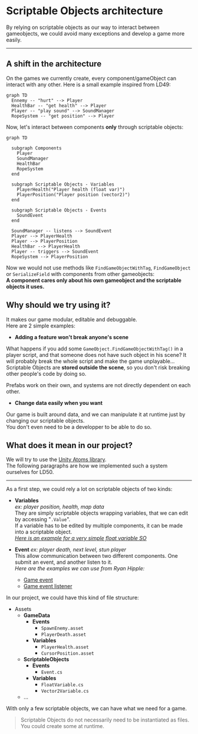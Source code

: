 # Scriptable Objects architecture

By relying on scriptable objects as our way to interact between gameobjects, we could avoid many exceptions and develop a game more easily.    

---

## A shift in the architecture

On the games we currently create, every component/gameObject can interact with any other. Here is a small example inspired from LD49:  

```mermaid
graph TD
  Ennemy -- "hurt" --> Player
  HealthBar -- "get health" --> Player
  Player -- "play sound" --> SoundManager
  RopeSystem -- "get position" --> Player
```

Now, let's interact between components **only** through scriptable objects:  

```mermaid
graph TD

  subgraph Components
    Player
    SoundManager
    HealthBar
    RopeSystem
  end
  
  subgraph Scriptable Objects - Variables
    PlayerHealth("Player health (float var)")
    PlayerPosition("Player position (vector2)")
  end

  subgraph Scriptable Objects - Events
    SoundEvent
  end

  SoundManager -- listens --> SoundEvent
  Player --> PlayerHealth
  Player --> PlayerPosition
  HealthBar --> PlayerHealth
  Player -- triggers --> SoundEvent
  RopeSystem --> PlayerPosition
```

Now we would not use methods like `FindGameObjectWithTag`, `FindGameObject` or `SerializeField` with components from other gameobjects:  
**A component cares only about his own gameobject and the scriptable objects it uses.**  

## Why should we try using it?

It makes our game modular, editable and debuggable.  
Here are 2 simple examples:  

* **Adding a feature won't break anyone's scene**

What happens if you add some `GameObject.FindGameObjectWithTag()` in a player script, and that someone does not have such object in his scene? It will probably break the whole script and make the game unplayable...  
Scriptable Objects are **stored outside the scene**, so you don't risk breaking other people's code by doing so.  

Prefabs work on their own, and systems are not directly dependent on each other.  

* **Change data easily when you want**

Our game is built around data, and we can manipulate it at runtime just by changing our scriptable objects.  
You don't even need to be a developper to be able to do so.  

## What does it mean in our project?

We will try to use the [Unity Atoms library](https://unity-atoms.github.io/unity-atoms/).  
The following paragraphs are how we implemented such a system ourselves for LD50.  

---

As a first step, we could rely a lot on scriptable objects of two kinds:  

- **Variables**  
*ex: player position, health, map data*  
They are simply scriptable objects wrapping variables, that we can edit by accessing "`.Value`".  
If a variable has to be edited by multiple components, it can be made into a scriptable object.  
*[Here is an example for a very simple float variable SO](./FloatVariable.cs)*

- **Event**
*ex: player death, next level, stun player*  
This allow communication between two different components. One submit an event, and another listen to it.  
*Here are the examples we can use from Ryan Hipple:*
  - [Game event](https://github.com/roboryantron/Unite2017/blob/master/Assets/Code/Events/GameEvent.cs)
  - [Game event listener](https://github.com/roboryantron/Unite2017/blob/master/Assets/Code/Events/GameEventListener.cs)

In our project, we could have this kind of file structure:
- Assets  
  - **GameData**
    - **Events**
      - `SpawnEnemy.asset`
      - `PlayerDeath.asset`
    - **Variables**
      - `PlayerHealth.asset`
      - `CursorPosition.asset`
  - **ScriptableObjects**
    - **Events**
      - `Event.cs`
    - **Variables**
      - `FloatVariable.cs`
      - `Vector2Variable.cs`
  - ...  

With only a few scriptable objects, we can have what we need for a game.  

> Scriptable Objects do not necessarily need to be instantiated as files. You could create some at runtime.
